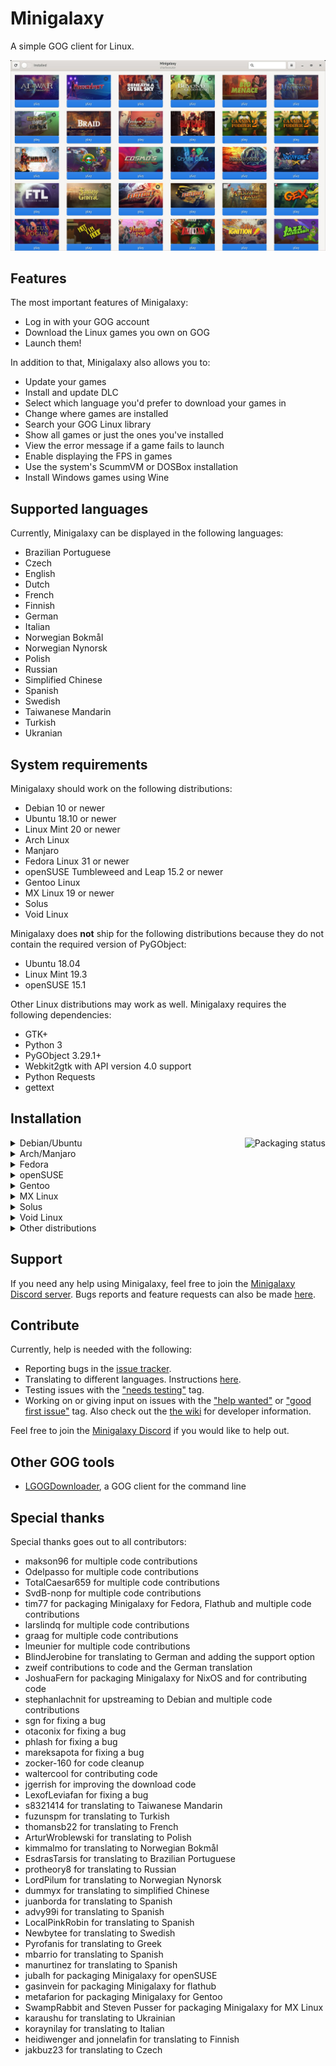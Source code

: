# Minigalaxy

A simple GOG client for Linux.

![screenshot](screenshot.jpg?raw=true)

## Features

The most important features of Minigalaxy:

- Log in with your GOG account
- Download the Linux games you own on GOG
- Launch them!

In addition to that, Minigalaxy also allows you to:

- Update your games
- Install and update DLC
- Select which language you'd prefer to download your games in
- Change where games are installed
- Search your GOG Linux library
- Show all games or just the ones you've installed
- View the error message if a game fails to launch
- Enable displaying the FPS in games
- Use the system's ScummVM or DOSBox installation
- Install Windows games using Wine

## Supported languages

Currently, Minigalaxy can be displayed in the following languages:

- Brazilian Portuguese
- Czech
- English
- Dutch
- French
- Finnish
- German
- Italian
- Norwegian Bokmål
- Norwegian Nynorsk
- Polish
- Russian
- Simplified Chinese
- Spanish
- Swedish
- Taiwanese Mandarin
- Turkish
- Ukranian

## System requirements

Minigalaxy should work on the following distributions:

- Debian 10 or newer
- Ubuntu 18.10 or newer
- Linux Mint 20 or newer
- Arch Linux
- Manjaro
- Fedora Linux 31 or newer
- openSUSE Tumbleweed and Leap 15.2 or newer
- Gentoo Linux
- MX Linux 19 or newer
- Solus
- Void Linux

Minigalaxy does **not** ship for the following distributions because they do not contain the required version of PyGObject:

- Ubuntu 18.04
- Linux Mint 19.3
- openSUSE 15.1

Other Linux distributions may work as well. Minigalaxy requires the following dependencies:

- GTK+
- Python 3
- PyGObject 3.29.1+
- Webkit2gtk with API version 4.0 support
- Python Requests
- gettext

## Installation

<a href="https://repology.org/project/minigalaxy/versions">
    <img src="https://repology.org/badge/vertical-allrepos/minigalaxy.svg" alt="Packaging status" align="right">
</a>

<details><summary>Debian/Ubuntu</summary>

Available in the official repositories since Debian 11 and Ubuntu 21.04. You can install it with:
<pre>
sudo apt install minigalaxy
</pre>

You can also download the latest .deb package from the <a href="https://github.com/sharkwouter/minigalaxy/releases">releases page</a> and install it that way.
</details>

<details><summary>Arch/Manjaro</summary>

Available the <a href="https://aur.archlinux.org/packages/minigalaxy">AUR</a>. You can use an AUR helper or use the following set of commands to install Minigalaxy on Arch:
<pre>
git clone https://aur.archlinux.org/minigalaxy.git
cd minigalaxy
makepkg -si
</pre>
</details>

<details><summary>Fedora</summary>

Available in the <a href="https://src.fedoraproject.org/rpms/minigalaxy">official repositories</a> since Fedora 31. You can install it with:
<pre>
sudo dnf install minigalaxy
</pre>
</details>

<details><summary>openSUSE</summary>

Available in the official repositories for openSUSE Tumbleweed and also Leap since 15.2. You can install it with:
<pre>
sudo zypper in minigalaxy
</pre>

Alternatively, you can use the following set of commands to install Minigalaxy on openSUSE from the devel project on <a href="https://build.opensuse.org/package/show/games:tools/minigalaxy">OBS</a>:
<pre>
sudo zypper ar -f obs://games:tools gamestools
sudo zypper ref
sudo zypper in minigalaxy
</pre>
</details>

<details><summary>Gentoo</summary>

Available in the <a href="https://github.com/metafarion/metahax">Metahax overlay</a>. Follow the instructions in the link to install Minigalaxy on Gentoo.
</details>

<details><summary>MX Linux</summary>

Available in the <a href="http://mxrepo.com/mx/repo/pool/main/m/minigalaxy/">official repository</a>.  Please use MX Package Installer or Synaptic instead of manually installing the .deb from the repo.
</details>

<details><summary>Solus</summary>
 
Available in the official repositories. You can install it with:
<pre>
sudo eopkg it minigalaxy
</pre>
</details>

<details><summary>Void Linux</summary>

Available in the official repositories. You can install it with:
<pre>
sudo xbps-install -S minigalaxy
</pre>
</details>

<details><summary>Other distributions</summary>

On other distributions, Minigalaxy can be downloaded and started with the following commands:
<pre>
git clone https://github.com/sharkwouter/minigalaxy.git
cd minigalaxy
scripts/compile-translations.sh
bin/minigalaxy
</pre>

This will be the development version. Alternatively, a tarball of a specific release can be downloaded from the <a href="https://github.com/sharkwouter/minigalaxy/releases">releases page</a>.
</details>

## Support

If you need any help using Minigalaxy, feel free to join the [Minigalaxy Discord server](https://discord.gg/RC4cXVD).
Bugs reports and feature requests can also be made [here](https://github.com/sharkwouter/minigalaxy/issues).

## Contribute

Currently, help is needed with the following:

- Reporting bugs in the [issue tracker](https://github.com/sharkwouter/minigalaxy/issues).
- Translating to different languages. Instructions [here](https://github.com/sharkwouter/minigalaxy/wiki/Translating-Minigalaxy).
- Testing issues with the ["needs testing"](https://github.com/sharkwouter/minigalaxy/issues?q=is%3Aissue+is%3Aopen+label%3A%22needs+testing%22) tag. 
- Working on or giving input on issues with the ["help wanted"](https://github.com/sharkwouter/minigalaxy/issues?q=is%3Aissue+is%3Aopen+label%3A%22help+wanted%22) or ["good first issue"](https://github.com/sharkwouter/minigalaxy/issues?q=is%3Aissue+is%3Aopen+label%3A%22good+first+issue%22) tag. Also check out the [the wiki](https://github.com/sharkwouter/minigalaxy/wiki/Developer-information) for developer information.

Feel free to join the [Minigalaxy Discord](https://discord.gg/RC4cXVD) if you would like to help out.

## Other GOG tools

- [LGOGDownloader](https://sites.google.com/site/gogdownloader/), a GOG client for the command line

## Special thanks

Special thanks goes out to all contributors:

- makson96 for multiple code contributions
- Odelpasso for multiple code contributions
- TotalCaesar659 for multiple code contributions
- SvdB-nonp for multiple code contributions
- tim77 for packaging Minigalaxy for Fedora, Flathub and multiple code contributions
- larslindq for multiple code contributions
- graag for multiple code contributions
- lmeunier for multiple code contributions
- BlindJerobine for translating to German and adding the support option
- zweif contributions to code and the German translation
- JoshuaFern for packaging Minigalaxy for NixOS and for contributing code
- stephanlachnit for upstreaming to Debian and multiple code contributions
- sgn for fixing a bug
- otaconix for fixing a bug
- phlash for fixing a bug
- mareksapota for fixing a bug
- zocker-160 for code cleanup
- waltercool for contributing code
- jgerrish for improving the download code
- LexofLeviafan for fixing a bug
- s8321414 for translating to Taiwanese Mandarin
- fuzunspm for translating to Turkish
- thomansb22 for translating to French
- ArturWroblewski for translating to Polish
- kimmalmo for translating to Norwegian Bokmål
- EsdrasTarsis for translating to Brazilian Portuguese
- protheory8 for translating to Russian
- LordPilum for translating to Norwegian Nynorsk
- dummyx for translating to simplified Chinese
- juanborda for translating to Spanish
- advy99i for translating to Spanish
- LocalPinkRobin for translating to Spanish
- Newbytee for translating to Swedish
- Pyrofanis for translating to Greek
- mbarrio for translating to Spanish
- manurtinez for translating to Spanish
- jubalh for packaging Minigalaxy for openSUSE
- gasinvein for packaging Minigalaxy for flathub
- metafarion for packaging Minigalaxy for Gentoo
- SwampRabbit and Steven Pusser for packaging Minigalaxy for MX Linux
- karaushu for translating to Ukrainian
- koraynilay for translating to Italian
- heidiwenger and jonnelafin for translating to Finnish
- jakbuz23 for translating to Czech
